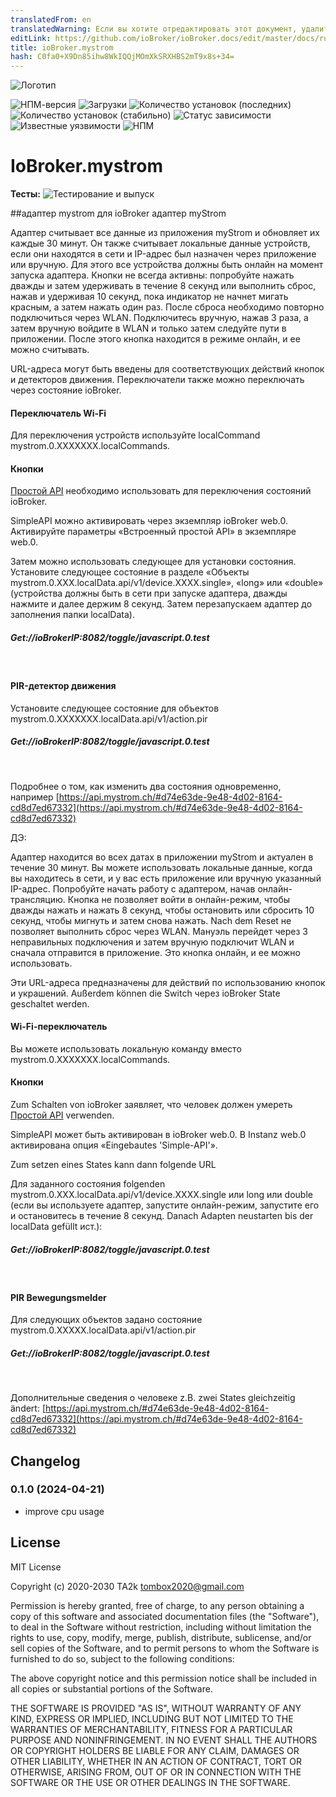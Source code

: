```yaml
---
translatedFrom: en
translatedWarning: Если вы хотите отредактировать этот документ, удалите поле «translationFrom», в противном случае этот документ будет снова автоматически переведен
editLink: https://github.com/ioBroker/ioBroker.docs/edit/master/docs/ru/adapterref/iobroker.mystrom/README.md
title: ioBroker.mystrom
hash: C0fa0+X9Dn85ihw8WkIQQjMOmXkSRXHBS2mT9x8s+34=
---
```

![Логотип](../../../en/adapterref/iobroker.mystrom/admin/mystrom.png)

![НПМ-версия](http://img.shields.io/npm/v/iobroker.mystrom.svg)
![Загрузки](https://img.shields.io/npm/dm/iobroker.mystrom.svg)
![Количество установок (последних)](http://iobroker.live/badges/mystrom-installed.svg)
![Количество установок (стабильно)](http://iobroker.live/badges/mystrom-stable.svg)
![Статус зависимости](https://img.shields.io/david/TA2k/iobroker.mystrom.svg)
![Известные уязвимости](https://snyk.io/test/github/TA2k/ioBroker.mystrom/badge.svg)
![НПМ](https://nodei.co/npm/iobroker.mystrom.png?downloads=true)

# IoBroker.mystrom
**Тесты:** ![Тестирование и выпуск](https://github.com/TA2k/ioBroker.mystrom/workflows/Test%20and%20Release/badge.svg)

##адаптер mystrom для ioBroker
адаптер myStrom

Адаптер считывает все данные из приложения myStrom и обновляет их каждые 30 минут. Он также считывает локальные данные устройств, если они находятся в сети и IP-адрес был назначен через приложение или вручную. Для этого все устройства должны быть онлайн на момент запуска адаптера. Кнопки не всегда активны: попробуйте нажать дважды и затем удерживать в течение 8 секунд или выполнить сброс, нажав и удерживая 10 секунд, пока индикатор не начнет мигать красным, а затем нажать один раз. После сброса необходимо повторно подключиться через WLAN. Подключитесь вручную, нажав 3 раза, а затем вручную войдите в WLAN и только затем следуйте пути в приложении. После этого кнопка находится в режиме онлайн, и ее можно считывать.

URL-адреса могут быть введены для соответствующих действий кнопок и детекторов движения. Переключатели также можно переключать через состояние ioBroker.

#### Переключатель Wi-Fi
Для переключения устройств используйте localCommand mystrom.0.XXXXXXX.localCommands.

#### Кнопки
[Простой API](https://github.com/ioBroker/ioBroker.simple-api) необходимо использовать для переключения состояний ioBroker.

SimpleAPI можно активировать через экземпляр ioBroker web.0. Активируйте параметры «Встроенный простой API» в экземпляре web.0.

Затем можно использовать следующее для установки состояния. Установите следующее состояние в разделе «Объекты mystrom.0.XXX.localData.api/v1/device.XXXX.single», «long» или «double» (устройства должны быть в сети при запуске адаптера, дважды нажмите и далее держим 8 секунд. Затем перезапускаем адаптер до заполнения папки localData).

##### Get://ioBrokerIP:8082/toggle/javascript.0.test
<br />

#### PIR-детектор движения
Установите следующее состояние для объектов mystrom.0.XXXXXXX.localData.api/v1/action.pir

##### Get://ioBrokerIP:8082/toggle/javascript.0.test
   <br />

Подробнее о том, как изменить два состояния одновременно, например [https://api.mystrom.ch/#d74e63de-9e48-4d02-8164-cd8d7ed67332](https://api.mystrom.ch/#d74e63de-9e48-4d02-8164-cd8d7ed67332)

ДЭ:

Адаптер находится во всех датах в приложении myStrom и актуален в течение 30 минут. Вы можете использовать локальные данные, когда вы находитесь в сети, и у вас есть приложение или вручную указанный IP-адрес. Попробуйте начать работу с адаптером, начав онлайн-трансляцию. Кнопка не позволяет войти в онлайн-режим, чтобы дважды нажать и нажать 8 секунд, чтобы остановить или сбросить 10 секунд, чтобы мигнуть и затем снова нажать. Nach dem Reset не позволяет выполнить сброс через WLAN. Мануэль перейдет через 3 неправильных подключения и затем вручную подключит WLAN и сначала отправится в приложение. Это кнопка онлайн, и ее можно использовать.

Эти URL-адреса предназначены для действий по использованию кнопок и украшений. Außerdem können die Switch через ioBroker State geschaltet werden.

#### Wi-Fi-переключатель
Вы можете использовать локальную команду вместо mystrom.0.XXXXXXX.localCommands.

#### Кнопки
Zum Schalten von ioBroker заявляет, что человек должен умереть [Простой API](https://github.com/ioBroker/ioBroker.simple-api) verwenden.

SimpleAPI может быть активирован в ioBroker web.0. В Instanz web.0 активирована опция «Eingebautes 'Simple-API'».

Zum setzen eines States kann dann folgende URL<br />

Для заданного состояния folgenden mystrom.0.XXX.localData.api/v1/device.XXXX.single или long или double (если вы используете адаптер, запустите онлайн-режим, запустите его и остановитесь в течение 8 секунд. Danach Adapten neustarten bis der localData gefüllt ист.):

##### Get://ioBrokerIP:8082/toggle/javascript.0.test
<br />

#### PIR Bewegungsmelder
Для следующих объектов задано состояние mystrom.0.XXXXX.localData.api/v1/action.pir

##### Get://ioBrokerIP:8082/toggle/javascript.0.test
   <br />

Дополнительные сведения о человеке z.B. zwei States gleichzeitig ändert: [https://api.mystrom.ch/#d74e63de-9e48-4d02-8164-cd8d7ed67332](https://api.mystrom.ch/#d74e63de-9e48-4d02-8164-cd8d7ed67332)

## Changelog
### 0.1.0 (2024-04-21)

- improve cpu usage

## License

MIT License

Copyright (c) 2020-2030 TA2k <tombox2020@gmail.com>

Permission is hereby granted, free of charge, to any person obtaining a copy
of this software and associated documentation files (the "Software"), to deal
in the Software without restriction, including without limitation the rights
to use, copy, modify, merge, publish, distribute, sublicense, and/or sell
copies of the Software, and to permit persons to whom the Software is
furnished to do so, subject to the following conditions:

The above copyright notice and this permission notice shall be included in all
copies or substantial portions of the Software.

THE SOFTWARE IS PROVIDED "AS IS", WITHOUT WARRANTY OF ANY KIND, EXPRESS OR
IMPLIED, INCLUDING BUT NOT LIMITED TO THE WARRANTIES OF MERCHANTABILITY,
FITNESS FOR A PARTICULAR PURPOSE AND NONINFRINGEMENT. IN NO EVENT SHALL THE
AUTHORS OR COPYRIGHT HOLDERS BE LIABLE FOR ANY CLAIM, DAMAGES OR OTHER
LIABILITY, WHETHER IN AN ACTION OF CONTRACT, TORT OR OTHERWISE, ARISING FROM,
OUT OF OR IN CONNECTION WITH THE SOFTWARE OR THE USE OR OTHER DEALINGS IN THE
SOFTWARE.
